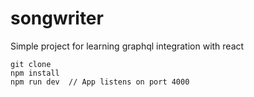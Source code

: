 # songwriter

Simple project for learning graphql integration with react

```
git clone
npm install
npm run dev  // App listens on port 4000
```

